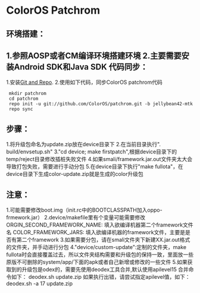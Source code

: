 ColorOS Patchrom
==================

环境搭建：
------------------
1.参照AOSP或者CM编译环境搭建环境
2.主要需要安装Android SDK和Java SDK
代码同步：
----------
1.安装[Git and Repo](http://source.android.com/download/using-repo).
2.使用如下代码，同步ColorOS patchrom代码

     mkdir patchrom
     cd patchrom
     repo init -u git://github.com/ColorOS/patchrom.git -b jellybean42-mtk
     repo sync

步骤：
-------
1.将升级包命名为update.zip放在device目录下
2.在当前目录执行". build/envsetup.sh"
3."cd device; make firstpatch",根据device目录下的temp/reject目录修改插桩失败文件
4.如果smali/framework.jar.out文件夹太大会导致打包失败，需要进行手动分包
5.在device目录下执行"make fullota"，在device目录下生成color-update.zip就是生成的color升级包

注意：
----------------
1.可能需要修改boot.img（init.rc中的BOOTCLASSPATH加入oppo-frmework.jar）
2.device/makefile里有个变量可能需要修改
	ORGIN_SECOND_FRAMEWORK_NAME:	填入欲编译机器第二个framework文件名
	COLOR_FRAMEWORK_JARS:		填入欲编译机器的framework文件，主要是是否有第二个framework
3.如果需要分包，请在smali文件夹下新建XX.jar.out格式的文件夹，并手动进行分包
4."device/custom-update":定制的文件夹，make fullota时会直接覆盖过去，所以文件夹结构需要和升级包的保持一致，里面放一些原版不可删除的system/app/下面的apk或者自己新增或修改的一些文件
5.如果获取到的升级包是odex的，需要先使用deodex工具合并,默认使用apilevel15
	合并命令如下：
	deodex.sh update.zip
	如果执行出错，请尝试指定apilevel值，如下：
	deodex.sh -a 17 update.zip



